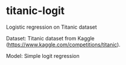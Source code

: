 # titanic-logit
Logistic regression on Titanic dataset

Dataset: Titanic dataset from Kaggle (https://www.kaggle.com/competitions/titanic).

Model: Simple logit regression
